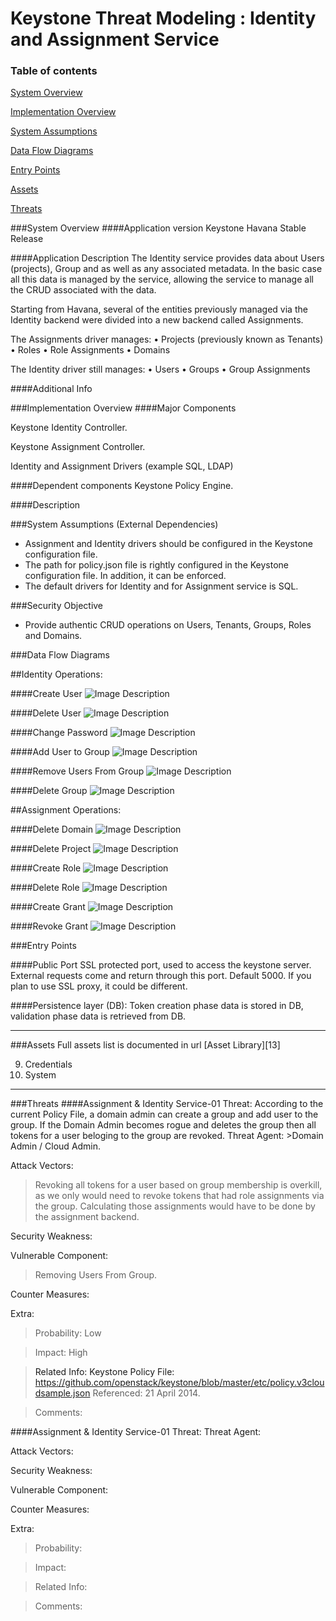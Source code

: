 Keystone Threat Modeling : Identity and Assignment Service
=========================================
### Table of contents
[System Overview](#system)

[Implementation Overview](#implementation)

[System Assumptions](#assumption)

[Data Flow Diagrams](#dfd)

[Entry Points](#entry)

[Assets](#asset)

[Threats](#threats)

<a name="system"/>
###System Overview
####Application version
Keystone Havana Stable Release
   
####Application Description
The Identity service provides data about Users (projects), Group and as well as any associated metadata. In the basic case all this data is managed by the service, allowing the service to manage all the CRUD associated with the data.

Starting from Havana, several of the entities previously managed via the Identity backend were divided into a new backend called Assignments.  

The Assignments  driver  manages:
•	Projects (previously known as Tenants)
•	Roles
•	Role Assignments
•	Domains

The Identity driver still manages:
•	Users
•	Groups
•	Group Assignments


####Additional Info

<a name="implementation"/>
###Implementation Overview
####Major Components

Keystone Identity Controller.


Keystone Assignment Controller.

Identity and Assignment Drivers (example SQL, LDAP)

####Dependent components
Keystone Policy Engine.

####Description

<a name="assumption"/>

###System Assumptions (External Dependencies)
 -  Assignment and Identity drivers should be configured in the Keystone configuration file.
 -  The path for policy.json file is rightly configured in the Keystone configuration file. In addition, it can be enforced.
 -  The default drivers for Identity and for Assignment service  is SQL.
   
###Security Objective
 - Provide authentic CRUD operations on Users, Tenants, Groups, Roles and Domains.
 

<a name="dfd"/>
###Data Flow Diagrams 

##Identity Operations:

####Create User
![Image Description][1]

####Delete User
![Image Description][2]

####Change Password
![Image Description][3]

####Add User to Group
![Image Description][4]

####Remove Users From Group
![Image Description][5]

####Delete Group
![Image Description][6]

##Assignment Operations:

####Delete Domain
![Image Description][7]

####Delete Project
![Image Description][8]

####Create Role
![Image Description][9]

####Delete Role
![Image Description][10]

####Create Grant
![Image Description][11]

####Revoke Grant
![Image Description][12]

<a name="entry"/>
###Entry Points

####Public Port
SSL protected port, used to access the keystone server. External requests come and return through this port. Default 5000. If you plan to use SSL proxy, it could be different.

####Persistence layer (DB):
Token creation phase data is stored in DB, validation phase data is retrieved from DB.

----------
<a name="asset"/>
###Assets
Full assets list is documented in url
[Asset Library][13]

9) Credentials
20) System
----------
<a name="threats"/>
###Threats
####Assignment & Identity Service-01
Threat: According to the current Policy File, a domain admin can create a group and add user to the group.
If the Domain Admin becomes rogue and deletes the group then all tokens for a user beloging to the group are revoked.
Threat Agent:
>Domain Admin / Cloud Admin. 

Attack Vectors:
>Revoking all tokens for a user based on group membership is overkill, as we only would need to revoke tokens
that had role assignments via the group.  Calculating those assignments would have to be done by the 
assignment backend.


Security Weakness:
>

Vulnerable Component:
>Removing Users From Group.

Counter Measures:
> 

Extra:
> Probability: Low 

> Impact: High

> Related Info: Keystone Policy File: https://github.com/openstack/keystone/blob/master/etc/policy.v3cloudsample.json Referenced: 21 April 2014. 

> Comments: 

####Assignment & Identity Service-01
Threat: 
Threat Agent:
>

Attack Vectors:
>

Security Weakness:
>

Vulnerable Component:
>

Counter Measures:
> 

Extra:
> Probability: 

> Impact: 

> Related Info: 

> Comments:

  [1]: images/CreateUser.png
  [2]: images/DeleteUser.png
  [3]: images/ChangePassword.png
  [4]: images/AddUserToGroup.png
  [5]: images/RemoveUserFromGroup.png
  [6]: images/DeleteGroup.png
  [7]: images/DeleteDomain.png
  [8]: images/DeleteProject.png
  [9]: images/CreateRole.png
  [10]: images/DeleteRole.png
  [11]: images/CreateGrant.png
  [12]: images/RevokeGrant.png
  [13]: Keystone_asset_library.md
  
